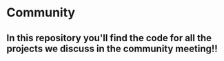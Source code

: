 # Community
## In this repository you'll find the code for all the projects we discuss in the community meeting!!
